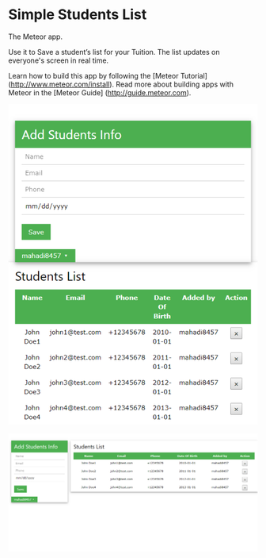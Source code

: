 # Simple Students List

The Meteor app.

Use it to Save a student’s list for your Tuition. 
The list updates on everyone's screen in real time.

Learn how to build this app by following the [Meteor Tutorial] (http://www.meteor.com/install).
Read more about building apps with Meteor in the [Meteor Guide] (http://guide.meteor.com).

![screenshot](Screenshot.png)

![screenshot](Screenshot-full.png)
